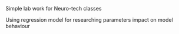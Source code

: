 Simple lab work for Neuro-tech classes

Using regression model for researching parameters impact on model behaviour
